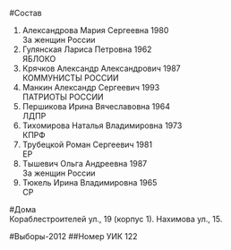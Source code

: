 #Состав
1. Александрова Мария Сергеевна 1980   
    За женщин России
2. Гулянская Лариса Петровна 1962   
    ЯБЛОКО
3. Крячков Александр Александрович 1987   
    КОММУНИСТЫ РОССИИ
4. Манкин Александр Сергеевич 1993   
    ПАТРИОТЫ РОССИИ
5. Першикова Ирина Вячеславовна 1964   
    ЛДПР
6. Тихомирова Наталья Владимировна 1973   
    КПРФ
7. Трубецкой Роман Сергеевич 1981   
    ЕР
8. Тышевич Ольга Андреевна 1987   
    За женщин России
9. Тюкель Ирина Владимировна 1965   
    СР

#Дома  
Кораблестроителей ул.,   19 (корпус 1). Нахимова ул.,   15.

#Выборы-2012
##Номер УИК
122
